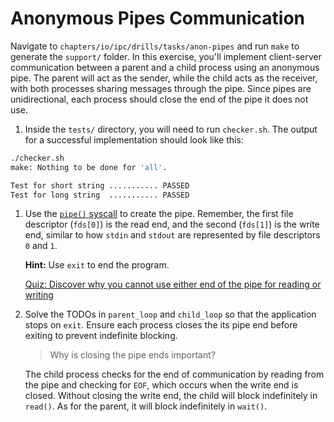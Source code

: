 # Anonymous Pipes Communication

Navigate to `chapters/io/ipc/drills/tasks/anon-pipes` and run `make` to generate the `support/` folder.
In this exercise, you'll implement client-server communication between a parent and a child process using an anonymous pipe.
The parent will act as the sender, while the child acts as the receiver, with both processes sharing messages through the pipe.
Since pipes are unidirectional, each process should close the end of the pipe it does not use.

1. Inside the `tests/` directory, you will need to run `checker.sh`. The output for a successful implementation should look like this:

```bash
./checker.sh
make: Nothing to be done for 'all'.

Test for short string ........... PASSED
Test for long string  ........... PASSED
```

1. Use the [`pipe()` syscall](https://man7.org/linux/man-pages/man7/pipe.7.html) to create the pipe.
   Remember, the first file descriptor (`fds[0]`) is the read end, and the second (`fds[1]`) is the write end, similar to how `stdin` and `stdout` are represented by file descriptors `0` and `1`.

   **Hint:** Use `exit` to end the program.

   [Quiz: Discover why you cannot use either end of the pipe for reading or writing](../../questions/pipe-ends.md)

1. Solve the TODOs in `parent_loop` and `child_loop` so that the application stops on `exit`.
   Ensure each process closes the its pipe end before exiting to prevent indefinite blocking.

   > Why is closing the pipe ends important?

   The child process checks for the end of communication by reading from the pipe and checking for `EOF`, which occurs when the write end is closed.
   Without closing the write end, the child will block indefinitely in `read()`.
   As for the parent, it will block indefinitely in `wait()`.
